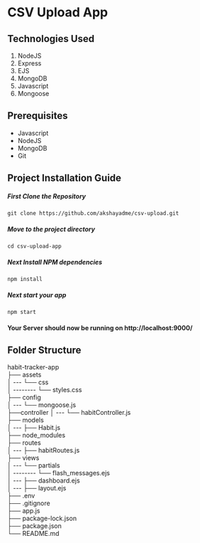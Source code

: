 # CSV Upload App

## Technologies Used

1.  NodeJS
2.  Express
3.  EJS
4.  MongoDB
5.  Javascript
6.  Mongoose

## Prerequisites

- Javascript
- NodeJS
- MongoDB
- Git

## Project Installation Guide

##### First Clone the Repository

`git clone https://github.com/akshayadme/csv-upload.git`

##### Move to the project directory

`cd csv-upload-app`

##### Next Install NPM dependencies

`npm install`

##### Next start your app

`npm start`

#### Your Server should now be running on http://localhost:9000/

## Folder Structure

habit-tracker-app <br>
├── assets <br>
│ --- └── css <br>
│ -------- └── styles.css <br>
├── config <br>
│ --- └── mongoose.js <br>
├──controller
│ --- └── habitController.js <br>
├── models <br>
│ --- ├── Habit.js <br>
├── node_modules <br>
├── routes <br>
│ --- ├── habitRoutes.js <br>
├── views <br>
│ --- └── partials <br>
│ -------- └── flash_messages.ejs <br>
│ --- ├── dashboard.ejs <br>
│ --- ├── layout.ejs <br>
├── .env <br>
├── .gitignore <br>
├── app.js <br>
├── package-lock.json <br>
├── package.json <br>
└── README.md <br>
